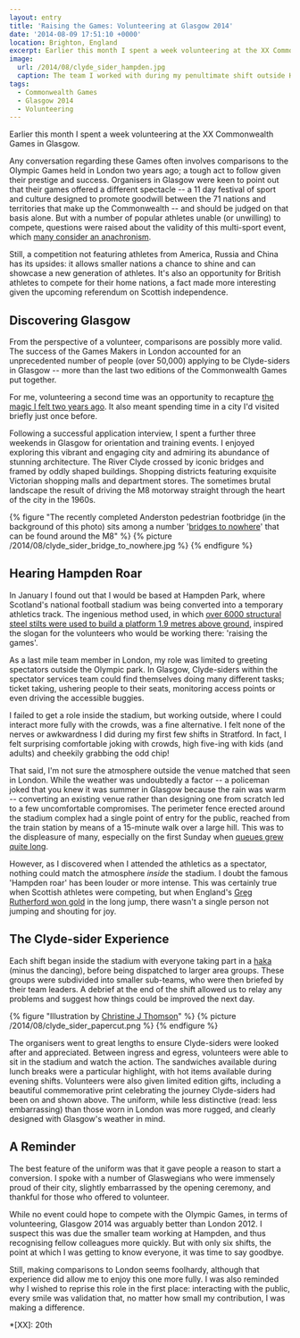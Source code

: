 ```yaml
---
layout: entry
title: 'Raising the Games: Volunteering at Glasgow 2014'
date: '2014-08-09 17:51:10 +0000'
location: Brighton, England
excerpt: Earlier this month I spent a week volunteering at the XX Commonwealth Games in Glasgow.
image:
  url: /2014/08/clyde_sider_hampden.jpg
  caption: The team I worked with during my penultimate shift outside Hampden Park
tags:
  - Commonwealth Games
  - Glasgow 2014
  - Volunteering
---
```

Earlier this month I spent a week volunteering at the XX Commonwealth Games in Glasgow.

Any conversation regarding these Games often involves comparisons to the Olympic Games held in London two years ago; a tough act to follow given their prestige and success. Organisers in Glasgow were keen to point out that their games offered a different spectacle -- a 11 day festival of sport and culture designed to promote goodwill between the 71 nations and territories that make up the Commonwealth -- and should be judged on that basis alone. But with a number of popular athletes unable (or unwilling) to compete, questions were raised about the validity of this multi-sport event, which [many consider an anachronism][1].

Still, a competition not featuring athletes from America, Russia and China has its upsides: it allows smaller nations a chance to shine and can showcase a new generation of athletes. It's also an opportunity for British athletes to compete for their home nations, a fact made more interesting given the upcoming referendum on Scottish independence.

## Discovering Glasgow
From the perspective of a volunteer, comparisons are possibly more valid. The success of the Games Makers in London accounted for an unprecedented number of people (over 50,000) applying to be Clyde-siders in Glasgow -- more than the last two editions of the Commonwealth Games put together.

For me, volunteering a second time was an opportunity to recapture [the magic I felt two years ago][2]. It also meant spending time in a city I'd visited briefly just once before.

Following a successful application interview, I spent a further three weekends in Glasgow for orientation and training events. I enjoyed exploring this vibrant and engaging city and admiring its abundance of stunning architecture. The River Clyde crossed by iconic bridges and framed by oddly shaped buildings. Shopping districts featuring exquisite Victorian shopping malls and department stores. The sometimes brutal landscape the result of driving the M8 motorway straight through the heart of the city in the 1960s.

{% figure "The recently completed Anderston pedestrian footbridge (in the background of this photo) sits among a number '[bridges to nowhere](https://en.wikipedia.org/wiki/M8_Bridge_to_Nowhere)' that can be found around the M8" %}
{% picture /2014/08/clyde_sider_bridge_to_nowhere.jpg %}
{% endfigure %}

## Hearing Hampden Roar
In January I found out that I would be based at Hampden Park, where Scotland's national football stadium was being converted into a temporary athletics track. The ingenious method used, in which [over 6000 structural steel stilts were used to build a platform 1.9 metres above ground][4], inspired the slogan for the volunteers who would be working there: 'raising the games'.

As a last mile team member in London, my role was limited to greeting spectators outside the Olympic park. In Glasgow, Clyde-siders within the spectator services team could find themselves doing many different tasks; ticket taking, ushering people to their seats, monitoring access points or even driving the accessible buggies.

I failed to get a role inside the stadium, but working outside, where I could interact more fully with the crowds, was a fine alternative. I felt none of the nerves or awkwardness I did during my first few shifts in Stratford. In fact, I felt surprising comfortable joking with crowds, high five-ing with kids (and adults) and cheekily grabbing the odd chip!

That said, I'm not sure the atmosphere outside the venue matched that seen in London. While the weather was undoubtedly a factor -- a policeman joked that you knew it was summer in Glasgow because the rain was warm -- converting an existing venue rather than designing one from scratch led to a few uncomfortable compromises. The perimeter fence erected around the stadium complex had a single point of entry for the public, reached from the train station by means of a 15-minute walk over a large hill. This was to the displeasure of many, especially on the first Sunday when [queues grew quite long][5].

However, as I discovered when I attended the athletics as a spectator, nothing could match the atmosphere _inside_ the stadium. I doubt the famous 'Hampden roar' has been louder or more intense. This was certainly true when Scottish athletes were competing, but when England's [Greg Rutherford won gold][6] in the long jump, there wasn't a single person not jumping and shouting for joy.

## The Clyde-sider Experience
Each shift began inside the stadium with everyone taking part in a [haka][7] (minus the dancing), before being dispatched to larger area groups. These groups were subdivided into smaller sub-teams, who were then briefed by their team leaders. A debrief at the end of the shift allowed us to relay any problems and suggest how things could be improved the next day.

{% figure "Illustration by [Christine J Thomson](http://thepapercutartist.com/)" %}
{% picture /2014/08/clyde_sider_papercut.png %}
{% endfigure %}

The organisers went to great lengths to ensure Clyde-siders were looked after and appreciated. Between ingress and egress, volunteers were able to sit in the stadium and watch the action. The sandwiches available during lunch breaks were a particular highlight, with hot items available during evening shifts. Volunteers were also given limited edition gifts, including a beautiful commemorative print celebrating the journey Clyde-siders had been on and shown above. The uniform, while less distinctive (read: less embarrassing) than those worn in London was more rugged, and clearly designed with Glasgow's weather in mind.

## A Reminder
The best feature of the uniform was that it gave people a reason to start a conversion. I spoke with a number of Glaswegians who were immensely proud of their city, slightly embarrassed by the opening ceremony, and thankful for those who offered to volunteer.

While no event could hope to compete with the Olympic Games, in terms of volunteering, Glasgow 2014 was arguably better than London 2012. I suspect this was due the smaller team working at Hampden, and thus recognising fellow colleagues more quickly. But with only six shifts, the point at which I was getting to know everyone, it was time to say goodbye.

Still, making comparisons to London seems foolhardy, although that experience did allow me to enjoy this one more fully. I was also reminded why I wished to reprise this role in the first place: interacting with the public, every smile was validation that, no matter how small my contribution, I was making a difference.

[1]: https://www.youtube.com/watch?v=-Aj3KZa1ZCM
[2]: /2012/09/games_maker/
[3]: https://en.wikipedia.org/wiki/M8_Bridge_to_Nowhere
[4]: https://www.youtube.com/watch?v=ErHDa6yNW_I
[5]: http://www.bbc.co.uk/news/uk-scotland-28513536
[6]: http://www.bbc.co.uk/sport/0/commonwealth-games/28563648
[7]: https://en.wikipedia.org/wiki/Haka
[8]: http://thepapercutartist.com/

*[XX]: 20th
